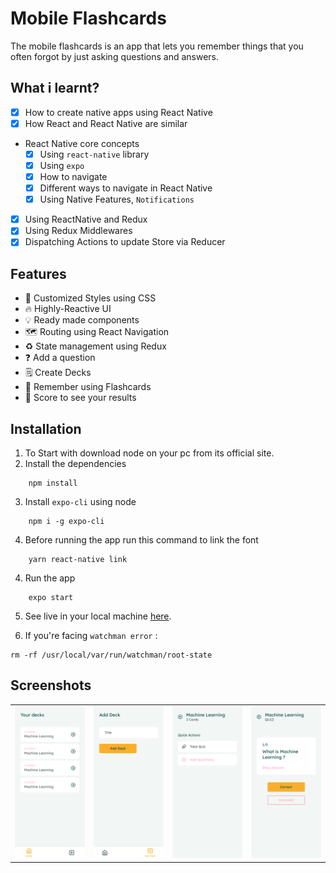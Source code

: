# Mobile Flashcards

The mobile flashcards is an app that lets you remember things that you often forgot by just asking questions and answers.

## What i learnt?

- [x] How to create native apps using React Native
- [x] How React and React Native are similar
- React Native core concepts
  - [x] Using `react-native` library
  - [x] Using `expo`
  - [x] How to navigate
  - [x] Different ways to navigate in React Native
  - [x] Using Native Features, `Notifications`
- [x] Using ReactNative and Redux
- [x] Using Redux Middlewares
- [x] Dispatching Actions to update Store via Reducer

## Features

- 🌟 Customized Styles using CSS
- 🔥 Highly-Reactive UI
- 💡 Ready made components
- 🗺️ Routing using React Navigation
- ♻️ State management using Redux
- ❓ Add a question
- 🗒️ Create Decks
- 🤔 Remember using Flashcards
- 🎁 Score to see your results

## Installation

1. To Start with download node on your pc from its official site.
2. Install the dependencies

```
    npm install
```

3. Install `expo-cli` using node

```
    npm i -g expo-cli
```

4. Before running the app run this command to link the font

```
    yarn react-native link
```

4. Run the app

```
    expo start
```

5. See live in your local machine [here](http://localhost:19002/).

6. If you're facing `watchman error` :

```
rm -rf /usr/local/var/run/watchman/root-state
```

## Screenshots

|                           |                           |                           |                           |
| ------------------------- | ------------------------- | ------------------------- | ------------------------- |
| ![](./screenshots/01.png) | ![](./screenshots/02.png) | ![](./screenshots/03.png) | ![](./screenshots/04.png) |
